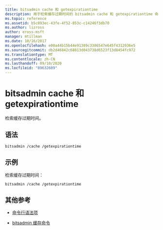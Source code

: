 ```yaml
---
title: bitsadmin cache 和 getexpirationtime
description: 用于检索缓存过期时间的 bitsadmin cache 和 getexpirationtime 命令的参考文章。
ms.topic: reference
ms.assetid: b5c893ec-43fe-4f52-853c-c14246f3db70
ms.author: lizross
author: eross-msft
manager: mtillman
ms.date: 10/16/2017
ms.openlocfilehash: e00a44b15b44e91389c3306547e645f4312036e5
ms.sourcegitcommit: db2d46842c68813d043738d6523f13d8454fc972
ms.translationtype: MT
ms.contentlocale: zh-CN
ms.lasthandoff: 09/10/2020
ms.locfileid: "89632609"
---
```

# <a name="bitsadmin-cache-and-getexpirationtime"></a>bitsadmin cache 和 getexpirationtime

检索缓存过期时间。

## <a name="syntax"></a>语法

```
bitsadmin /cache /getexpirationtime
```

## <a name="examples"></a>示例

检索缓存过期时间：

```
bitsadmin /cache /getexpirationtime
```

## <a name="additional-references"></a>其他参考

- [命令行语法项](command-line-syntax-key.md)

- [bitsadmin 缓存命令](bitsadmin-cache.md)
